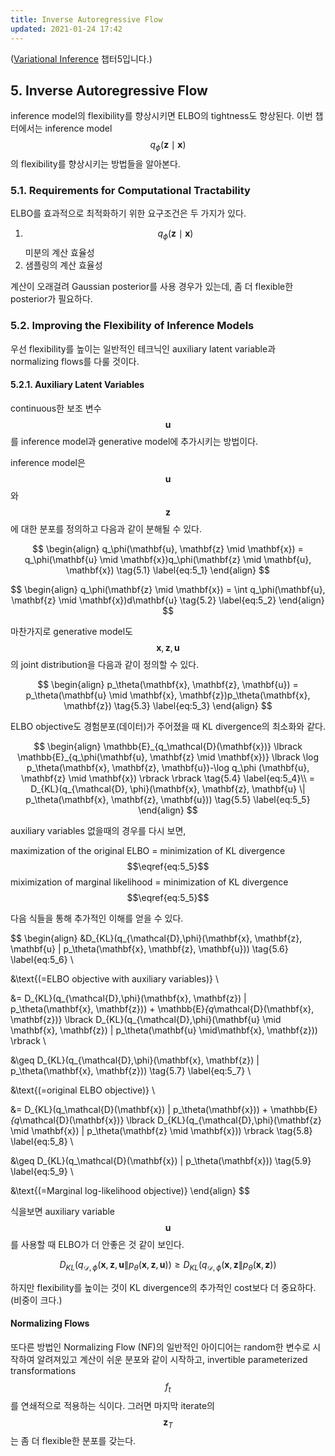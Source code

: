 ```yaml
---
title: Inverse Autoregressive Flow
updated: 2021-01-24 17:42
---
```


([Variational Inference](https://hanbumko.github.io/Variational-Inference) 챕터5입니다.)

## 5. Inverse Autoregressive Flow

inference model의 flexibility를 향상시키면 ELBO의 tightness도 향상된다. 이번 챕터에서는 inference model $$q_\phi(\mathbf{z} \mid \mathbf{x})$$의 flexibility를 향상시키는 방법들을 알아본다.

<div class="divider"></div>

### 5.1. Requirements for Computational Tractability

ELBO를 효과적으로 최적화하기 위한 요구조건은 두 가지가 있다.

1. $$q_\phi(\mathbf{z} \mid \mathbf{x})$$ 미분의 계산 효율성
2. 샘플링의 계산 효율성

계산이 오래걸려 Gaussian posterior를 사용 경우가 있는데, 좀 더 flexible한 posterior가 필요하다.

<div class="divider"></div>

### 5.2. Improving the Flexibility of Inference Models

우선 flexibility를 높이는 일반적인 테크닉인 auxiliary latent variable과 normalizing flows를 다룰 것이다.

#### 5.2.1. Auxiliary Latent Variables

continuous한 보조 변수 $$\mathbf{u}$$를 inference model과 generative model에 추가시키는 방법이다.

inference model은 $$\mathbf{u}$$와 $$\mathbf{z}$$에 대한 분포를 정의하고 다음과 같이 분해될 수 있다.

$$
\begin{align}
q_\phi(\mathbf{u}, \mathbf{z} \mid \mathbf{x}) = q_\phi(\mathbf{u} \mid \mathbf{x})q_\phi(\mathbf{z} \mid \mathbf{u}, \mathbf{x}) \tag{5.1} \label{eq:5_1}
\end{align}
$$

$$
\begin{align}
q_\phi(\mathbf{z} \mid \mathbf{x}) = \int q_\phi(\mathbf{u}, \mathbf{z} \mid \mathbf{x})d\mathbf{u} \tag{5.2} \label{eq:5_2}
\end{align}
$$

마찬가지로 generative model도 $$\mathbf{x}, \mathbf{z}, \mathbf{u}$$의 joint distribution을 다음과 같이 정의할 수 있다.

$$
\begin{align}
p_\theta(\mathbf{x}, \mathbf{z}, \mathbf{u}) = p_\theta(\mathbf{u} \mid \mathbf{x}, \mathbf{z})p_\theta(\mathbf{x}, \mathbf{z}) \tag{5.3} \label{eq:5_3}
\end{align}
$$

ELBO objective도 경험분포(데이터)가 주어졌을 때 KL divergence의 최소화와 같다.

$$
\begin{align}
\mathbb{E}_{q_\mathcal{D}(\mathbf{x})}  \lbrack \mathbb{E}_{q_\phi(\mathbf{u}, \mathbf{z} \mid \mathbf{x})} \lbrack \log p_\theta(\mathbf{x}, \mathbf{z}, \mathbf{u})-\log q_\phi (\mathbf{u}, \mathbf{z} \mid \mathbf{x}) \rbrack \rbrack \tag{5.4} \label{eq:5_4}\\
= D_{KL}(q_{\mathcal{D}, \phi}(\mathbf{x}, \mathbf{z}, \mathbf{u}  \| p_\theta(\mathbf{x}, \mathbf{z}, \mathbf{u})) \tag{5.5} \label{eq:5_5}
\end{align}
$$

auxiliary variables 없을때의 경우를 다시 보면,

maximization of the original ELBO = minimization of KL divergence  $$\eqref{eq:5_5}$$
miximization of marginal likelihood = minimization of KL divergence  $$\eqref{eq:5_5}$$

다음 식들을 통해 추가적인 이해를 얻을 수 있다.

$$
\begin{align}
&D_{KL}(q_{\mathcal{D},\phi}(\mathbf{x}, \mathbf{z}, \mathbf{u} \| p_\theta(\mathbf{x}, \mathbf{z}, \mathbf{u})) \tag{5.6} \label{eq:5_6} \\

&\text{(=ELBO objective with auxiliary variables)} \\

&= D_{KL}(q_{\mathcal{D},\phi}(\mathbf{x}, \mathbf{z}) \| p_\theta(\mathbf{x}, \mathbf{z})) + \mathbb{E}_{q_\mathcal{D}(\mathbf{x}, \mathbf{z})} \lbrack D_{KL}(q_{\mathcal{D},\phi}(\mathbf{u} \mid \mathbf{x}, \mathbf{z}) \| p_\theta(\mathbf{u} \mid\mathbf{x}, \mathbf{z})) \rbrack \\

&\geq D_{KL}(q_{\mathcal{D},\phi}(\mathbf{x}, \mathbf{z}) \| p_\theta(\mathbf{x}, \mathbf{z})) \tag{5.7} \label{eq:5_7} \\

&\text{(=original ELBO objective)} \\

&= D_{KL}(q_\mathcal{D}(\mathbf{x}) \| p_\theta(\mathbf{x})) + \mathbb{E}_{q_\mathcal{D}(\mathbf{x})} \lbrack D_{KL}(q_{\mathcal{D},\phi}(\mathbf{z} \mid \mathbf{x}) \| p_\theta(\mathbf{z} \mid \mathbf{x})) \rbrack \tag{5.8} \label{eq:5_8} \\

&\geq D_{KL}(q_\mathcal{D}(\mathbf{x}) \| p_\theta(\mathbf{x})) \tag{5.9} \label{eq:5_9} \\

&\text{(=Marginal log-likelihood objective)}
\end{align}
$$

식을보면 auxiliary variable $$\mathbf{u}$$를 사용할 때 ELBO가 더 안좋은 것 같이 보인다.

$$
D_{KL}(q_{\mathcal{D},\phi}(\mathbf{x}, \mathbf{z}, \mathbf{u} \| p_\theta(\mathbf{x}, \mathbf{z}, \mathbf{u})) \geq D_{KL}(q_{\mathcal{D},\phi}(\mathbf{x}, \mathbf{z} \| p_\theta(\mathbf{x}, \mathbf{z}))
$$

하지만 flexibility를 높이는 것이 KL divergence의 추가적인 cost보다 더 중요하다.(비중이 크다.)

#### Normalizing Flows

또다른 방법인 Normalizing Flow (NF)의 일반적인 아이디어는 random한 변수로 시작하여 알려져있고 계산이 쉬운 분포와 같이 시작하고, invertible parameterized transformations $$f_t$$를 연쇄적으로 적용하는 식이다. 그러면 마지막 iterate의 $$\mathbf{z}_T$$는 좀 더 flexible한 분포를 갖는다.






